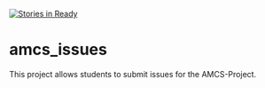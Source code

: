 [![Stories in Ready](https://badge.waffle.io/mheider/amcs_issues.png?label=ready&title=Ready)](https://waffle.io/mheider/amcs_issues)
# amcs_issues
This project allows students to submit issues for the AMCS-Project.

